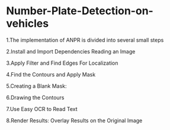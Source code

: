 # Number-Plate-Detection-on-vehicles
1.The implementation of ANPR is 
divided into several small steps

2.Install and Import Dependencies
Reading an Image

3.Apply Filter and Find Edges For Localization

4.Find the Contours and Apply Mask

5.Creating a Blank Mask:

6.Drawing the Contours

7.Use Easy OCR to Read Text

8.Render Results: Overlay Results on the Original Image
